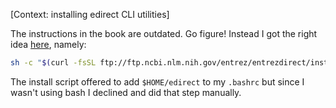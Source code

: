 [Context: installing edirect CLI utilities]

The instructions in the book are outdated. Go figure! Instead I got the right
idea [here](https://www.ncbi.nlm.nih.gov/books/NBK179288/), namely:

```bash
sh -c "$(curl -fsSL ftp://ftp.ncbi.nlm.nih.gov/entrez/entrezdirect/install-edirect.sh)"
```

The install script offered to add `$HOME/edirect` to my `.bashrc` but since I
wasn't using bash I declined and did that step manually.
